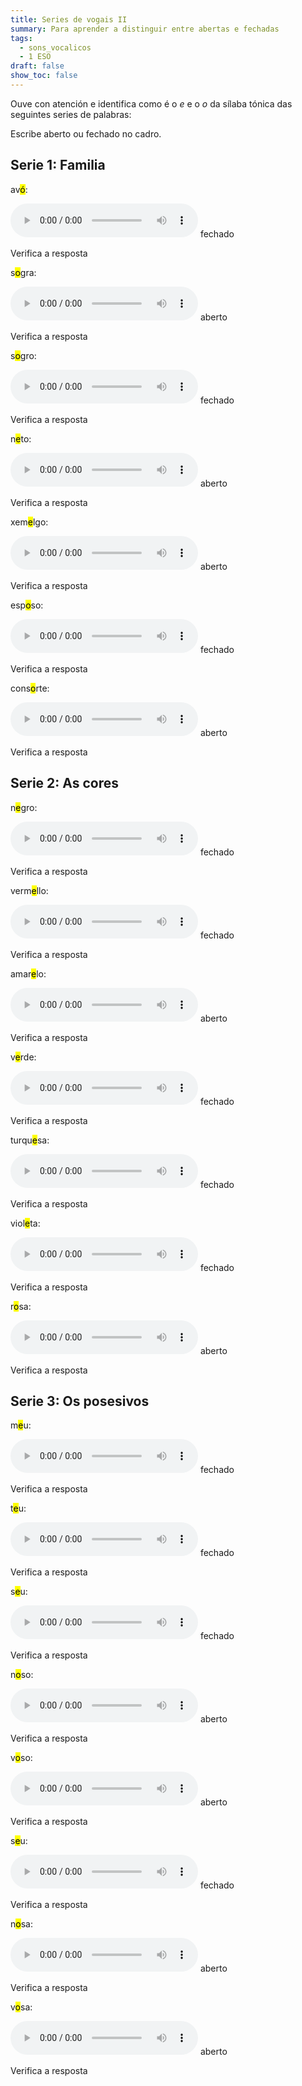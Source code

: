 ```yaml
---
title: Series de vogais II
summary: Para aprender a distinguir entre abertas e fechadas
tags:
  - sons_vocalicos
  - 1 ESO
draft: false
show_toc: false
---
```

Ouve con atención e identifica como é o *e* e o *o* da sílaba tónica das seguintes series de palabras:

Escribe aberto ou fechado no cadro.

## Serie 1: Familia

av<mark>ó</mark>:

<audio src="https://ilg.usc.es/pronuncia/mp3/a/6565.mp3" controls> </audio>  <e-answer>fechado</e-answer>

<e-validate>Verifica a resposta</e-validate>

s<mark>o</mark>gra:

<audio src="https://ilg.usc.es/pronuncia/mp3/s/2138.mp3" controls> </audio>  <e-answer>aberto</e-answer>

<e-validate>Verifica a resposta</e-validate>

s<mark>o</mark>gro:

<audio src="https://ilg.usc.es/pronuncia/mp3/s/2137.mp3" controls> </audio>  <e-answer>fechado</e-answer>

<e-validate>Verifica a resposta</e-validate>

n<mark>e</mark>to:

<audio src="https://ilg.usc.es/pronuncia/mp3/n/497.mp3" controls> </audio>  <e-answer>aberto</e-answer>

<e-validate>Verifica a resposta</e-validate>

xem<mark>e</mark>lgo:

<audio src="https://ilg.usc.es/pronuncia/mp3/x/175.mp3" controls> </audio>  <e-answer>aberto</e-answer>

<e-validate>Verifica a resposta</e-validate>

esp<mark>o</mark>so:

<audio src="https://ilg.usc.es/pronuncia/mp3/e/3336.mp3" controls> </audio>  <e-answer>fechado</e-answer>

<e-validate>Verifica a resposta</e-validate>

cons<mark>o</mark>rte:

<audio src="https://ilg.usc.es/pronuncia/mp3/c/5591.mp3" controls> </audio>  <e-answer>aberto</e-answer>

<e-validate>Verifica a resposta</e-validate>

## Serie 2: As cores

n<mark>e</mark>gro:

<audio src="https://ilg.usc.es/pronuncia/mp3/n/352.mp3" controls> </audio>  <e-answer>fechado</e-answer>

<e-validate>Verifica a resposta</e-validate>

verm<mark>e</mark>llo:

<audio src="https://ilg.usc.es/pronuncia/mp3/v/586.mp3" controls> </audio>  <e-answer>fechado</e-answer>

<e-validate>Verifica a resposta</e-validate>

amar<mark>e</mark>lo:

<audio src="https://ilg.usc.es/pronuncia/mp3/a/2821.mp3" controls> </audio>  <e-answer>aberto</e-answer>

<e-validate>Verifica a resposta</e-validate>

v<mark>e</mark>rde:

<audio src="https://ilg.usc.es/pronuncia/mp3/v/535.mp3" controls> </audio>  <e-answer>fechado</e-answer>

<e-validate>Verifica a resposta</e-validate>

turqu<mark>e</mark>sa:

<audio src="https://ilg.usc.es/pronuncia/mp3/t/2960.mp3" controls> </audio>  <e-answer>fechado</e-answer>

<e-validate>Verifica a resposta</e-validate>

viol<mark>e</mark>ta:

<audio src="https://ilg.usc.es/pronuncia/mp3/v/963.mp3" controls> </audio>  <e-answer>fechado</e-answer>

<e-validate>Verifica a resposta</e-validate>

r<mark>o</mark>sa:

<audio src="https://ilg.usc.es/pronuncia/mp3/r/2973.mp3" controls> </audio>  <e-answer>aberto</e-answer>

<e-validate>Verifica a resposta</e-validate>

## Serie 3: Os posesivos

m<mark>e</mark>u:

<audio src="https://ilg.usc.es/pronuncia/mp3/m/1947.mp3" controls> </audio>  <e-answer>fechado</e-answer>

<e-validate>Verifica a resposta</e-validate>

t<mark>e</mark>u:

<audio src="https://ilg.usc.es/pronuncia/mp3/t/1145.mp3" controls> </audio>  <e-answer>fechado</e-answer>

<e-validate>Verifica a resposta</e-validate>

s<mark>e</mark>u:

<audio src="https://ilg.usc.es/pronuncia/mp3/s/1342.mp3" controls> </audio>  <e-answer>fechado</e-answer>

<e-validate>Verifica a resposta</e-validate>

n<mark>o</mark>so:

<audio src="https://ilg.usc.es/pronuncia/mp3/n/915.mp3" controls> </audio>  <e-answer>aberto</e-answer>

<e-validate>Verifica a resposta</e-validate>

v<mark>o</mark>so:

<audio src="https://ilg.usc.es/pronuncia/mp3/v/1320.mp3" controls> </audio>  <e-answer>aberto</e-answer>

<e-validate>Verifica a resposta</e-validate>

s<mark>e</mark>u:

<audio src="https://ilg.usc.es/pronuncia/mp3/s/1342.mp3" controls> </audio>  <e-answer>fechado</e-answer>

<e-validate>Verifica a resposta</e-validate>

n<mark>o</mark>sa:

<audio src="https://ilg.usc.es/pronuncia/mp3/n/916.mp3" controls> </audio>  <e-answer>aberto</e-answer>

<e-validate>Verifica a resposta</e-validate>

v<mark>o</mark>sa:

<audio src="https://ilg.usc.es/pronuncia/mp3/v/1321.mp3" controls> </audio>  <e-answer>aberto</e-answer>

<e-validate>Verifica a resposta</e-validate>
